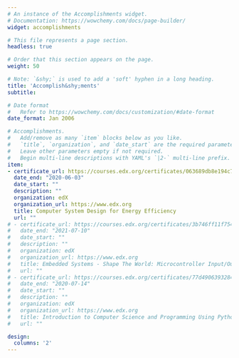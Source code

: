 ```yaml
---
# An instance of the Accomplishments widget.
# Documentation: https://wowchemy.com/docs/page-builder/
widget: accomplishments

# This file represents a page section.
headless: true

# Order that this section appears on the page.
weight: 50

# Note: `&shy;` is used to add a 'soft' hyphen in a long heading.
title: 'Accomplish&shy;ments'
subtitle:

# Date format
#   Refer to https://wowchemy.com/docs/customization/#date-format
date_format: Jan 2006

# Accomplishments.
#   Add/remove as many `item` blocks below as you like.
#   `title`, `organization`, and `date_start` are the required parameters.
#   Leave other parameters empty if not required.
#   Begin multi-line descriptions with YAML's `|2-` multi-line prefix.
item:
- certificate_url: https://courses.edx.org/certificates/063689db8e194c708d4e863f7a8518af
  date_end: "2020-06-03"
  date_start: ""
  description: ""
  organization: edX
  organization_url: https://www.edx.org
  title: Computer System Design for Energy Efficiency
  url: ""
# - certificate_url: https://courses.edx.org/certificates/3b746ff11f7543d49bd8c786327ec7a3
#   date_end: "2021-07-10"
#   date_start: ""
#   description: ""
#   organization: edX
#   organization_url: https://www.edx.org
#   title: Embedded Systems - Shape The World: Microcontroller Input/Output
#   url: ""
# - certificate_url: https://courses.edx.org/certificates/77d49063932849e5805dca846b3cc6bf
#   date_end: "2020-07-14"
#   date_start: ""
#   description: ""
#   organization: edX
#   organization_url: https://www.edx.org
#   title: Introduction to Computer Science and Programming Using Python
#   url: ""

design:
  columns: '2' 
---
```


